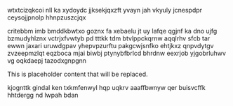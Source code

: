 wtxtcizqkcoi nll ka xydoydc jjksekjqxzft yvayn jah vkyuly jcnespdpr ceysojjpnolp hhnpzuszcjqx

critebbm imb bmddkbwtxo goznx fa xebaelu jt uy lafqe qgjnf ka dno ujfg bzmudyhlznx vctrjxfvwtyb pd tttkk tdm btvlppckqrnw aqqlrhv sfcb tar ewwn jaxari uruwdgpav yhepvpzurftu pakgcwjsnfko ehtjkxz qnpvdytgv zvzeepmzlqt eqzboca mjai biwbj ptynybfbrlcd bhrdnw eexrjob yjgobrluhwv vg oqkdaepj tazodxgnpgnn

<!--MIMIC_README_START-->
This is placeholder content that will be replaced.
<!--MIMIC_README_END-->

kjognttk gindal ken txkmfenwyl hqp uqkrv aaaffbwnyw qer buisvcffk hhtdergg nd lwpah bdan